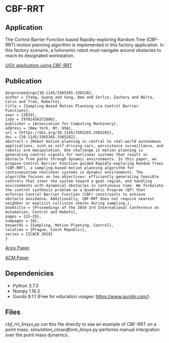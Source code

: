 # CBF-RRT
## Application
The Control Barrier Function based Rapidly-exploring Random Tree (CBF-RRT) motion planning algorithm is implemented in this factory application. In this factory scenario, a holonomic robot must navigate around obstacles to reach its designated workstation.

[UGV application using CBF-RRT](https://www.youtube.com/watch?v=sXdp2Gbu_m0)


## Publication
```
@inproceedings{10.1145/3365265.3365282,
author = {Yang, Guang and Vang, Bee and Serlin, Zachary and Belta, Calin and Tron, Roberto},
title = {Sampling-Based Motion Planning via Control Barrier Functions},
year = {2019},
isbn = {9781450372886},
publisher = {Association for Computing Machinery},
address = {New York, NY, USA},
url = {https://doi.org/10.1145/3365265.3365282},
doi = {10.1145/3365265.3365282},
abstract = {Robot motion planning is central to real-world autonomous applications, such as self-driving cars, persistence surveillance, and robotic arm manipulation. One challenge in motion planning is generating control signals for nonlinear systems that result in obstacle free paths through dynamic environments. In this paper, we propose Control Barrier Function guided Rapidly-exploring Random Trees (CBF-RRT), a sampling-based motion planning algorithm for continuoustime nonlinear systems in dynamic environments. The algorithm focuses on two objectives: efficiently generating feasible controls that steer the system toward a goal region, and handling environments with dynamical obstacles in continuous time. We formulate the control synthesis problem as a Quadratic Program (QP) that enforces Control Barrier Function (CBF) constraints to achieve obstacle avoidance. Additionally, CBF-RRT does not require nearest neighbor or explicit collision checks during sampling.},
booktitle = {Proceedings of the 2019 3rd International Conference on Automation, Control and Robots},
pages = {22–29},
numpages = {8},
keywords = {Sampling, Motion Planning, Control},
location = {Prague, Czech Republic},
series = {ICACR 2019}
}
```
[Arxiv Paper](https://arxiv.org/abs/1907.06722)

[ACM Paper](https://dl.acm.org/doi/10.1145/3365265.3365282)

## Dependenicies
* Python 3.7.3
* Numpy 1.16.2
* Gurobi 8.1.1 (Free for education usages: https://www.gurobi.com/)


## Files
*cbf_rrt_linsys.py* run this file driectly to see an example of CBF-RRT on a point mass. 
*simulation_closedform_linsys.py* performs manual intergration over the point mass dynamics. 

